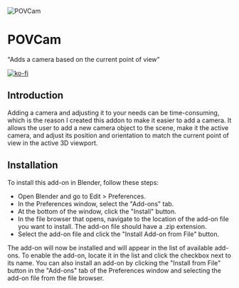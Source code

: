 ![POVCam](https://user-images.githubusercontent.com/69900896/221138308-e2863d4a-2406-4232-b1df-1c2ef6da6a3a.png)

# POVCam

"Adds a camera based on the current point of view”

[![ko-fi](https://ko-fi.com/img/githubbutton_sm.svg)](https://ko-fi.com/Q5Q8BW198)

## Introduction

Adding a camera and adjusting it to your needs can be time-consuming, which is the reason I created this addon to make it easier to add a camera. It allows the user to add a new camera object to the scene, make it the active camera, and adjust its position and orientation to match the current point of view in the active 3D viewport.

## Installation

To install this add-on in Blender, follow these steps:

- Open Blender and go to Edit > Preferences.
- In the Preferences window, select the "Add-ons" tab.
- At the bottom of the window, click the "Install" button.
- In the file browser that opens, navigate to the location of the add-on file you want to install. The add-on file should have a .zip extension.
- Select the add-on file and click the "Install Add-on from File" button.

The add-on will now be installed and will appear in the list of available add-ons. To enable the add-on, locate it in the list and click the checkbox next to its name.
You can also install an add-on by clicking the "Install from File" button in the "Add-ons" tab of the Preferences window and selecting the add-on file from the file browser.
